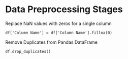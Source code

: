 # Data Preprocessing Stages 


Replace NaN values with zeros for a single column 

```
df['Column Name'] = df['Column Name'].fillna(0)
```

Remove Duplicates from Pandas DataFrame

```
df.drop_duplicates()
```  

